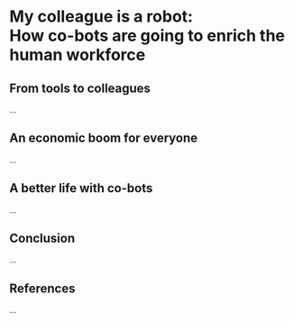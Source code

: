 # My colleague is a robot:<br />How co-bots are going to enrich the human workforce

## From tools to colleagues

...

## An economic boom for everyone

...

## A better life with co-bots

...

## Conclusion

...

## References

...
